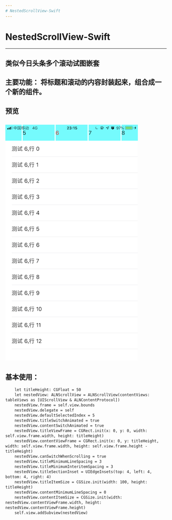 ```yaml
---
# NestedScrollView-Swift
---
```


# NestedScrollView-Swift
---
类似今日头条多个滚动试图嵌套
---
 主要功能：
    将标题和滚动的内容封装起来，组合成一个新的组件。
----
 预览
---
 ![image](https://github.com/AllahWong/NestedScrollView/blob/master/preview.png)
----
基本使用：
----
        let titleHeight: CGFloat = 50
        let nestedView: ALNScrollView = ALNScrollView(contentViews: tableViews as [UIScrollView & ALNContentProtocol])
        nestedView.frame = self.view.bounds
        nestedView.delegate = self
        nestedView.defaultSelectedIndex = 5
        nestedView.titleSwitchAnimated = true
        nestedView.contentSwitchAnimated = true
        nestedView.titleViewFrame = CGRect.init(x: 0, y: 0, width: self.view.frame.width, height: titleHeight)
        nestedView.contentViewFrame = CGRect.init(x: 0, y: titleHeight, width: self.view.frame.width, height: self.view.frame.height - titleHeight)
        nestedView.canSwitchWhenScrolling = true
        nestedView.titleMinimumLineSpacing = 3
        nestedView.titleMinimumInteritemSpacing = 3
        nestedView.titleSectionInset = UIEdgeInsets(top: 4, left: 4, bottom: 4, right: 4)
        nestedView.titleItemSize = CGSize.init(width: 100, height: titleHeight)
        nestedView.contentMinimumLineSpacing = 0
        nestedView.contentItemSize = CGSize.init(width: nestedView.contentViewFrame.width, height: nestedView.contentViewFrame.height)
        self.view.addSubview(nestedView)
        

